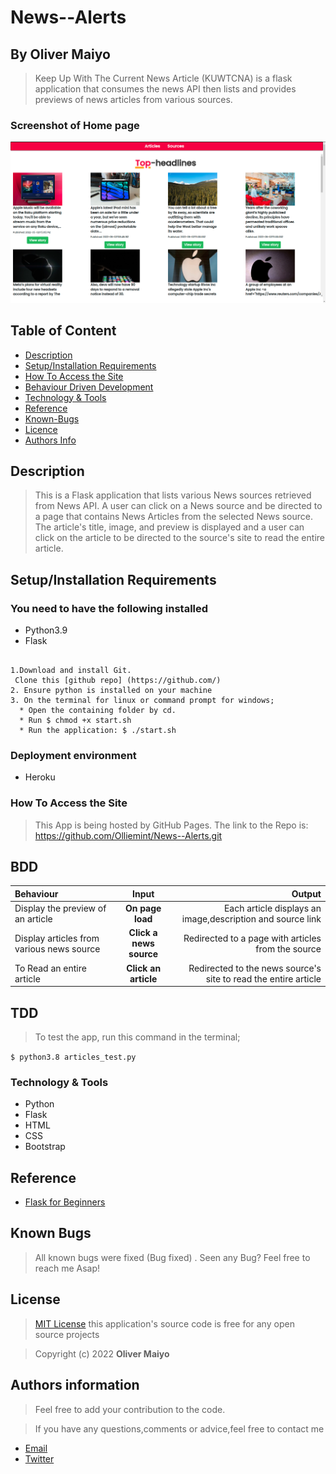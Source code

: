 # News--Alerts

## By Oliver Maiyo

> Keep Up With The Current News Article (KUWTCNA) is a flask application that consumes the news API then lists and provides previews of news articles from various sources.

### Screenshot of Home page
<img src="https://raw.githubusercontent.com/Olliemint/News--Alerts/main/app/static/assets/landing.png">



## Table of Content

+ [Description](#description)
+ [Setup/Installation Requirements](setup&installationrequirements)
+ [How To Access the Site](#howtoaccessthesite)
+ [Behaviour Driven Development](#bdd&tdd)
+ [Technology & Tools](#technology&tools)
+ [Reference](#reference)
+ [Known-Bugs](#knownbugs)
+ [Licence](#licence)
+ [Authors Info](#authors-info)


## Description

> This is a Flask application that lists various News sources retrieved from News API. A user can click on a News source and be directed to a page that contains News Articles from the selected News source. The article's title, image, and preview is displayed and a user can click on the article to be directed to the source's site to read the entire article.



## Setup/Installation Requirements

### You need to have the following installed
  * Python3.9
  * Flask

```
 
1.Download and install Git.
 Clone this [github repo] (https://github.com/)
2. Ensure python is installed on your machine
3. On the terminal for linux or command prompt for windows;
  * Open the containing folder by cd.
  * Run $ chmod +x start.sh
  * Run the application: $ ./start.sh

```

### Deployment environment
* Heroku

### How To Access the Site
> This App is being hosted by GitHub Pages. The link to the Repo is: https://github.com/Olliemint/News--Alerts.git


## BDD
| Behaviour | Input | Output |
| :---------------- | :---------------: | ------------------: |
| Display the preview of an article | **On page load** | Each article displays an image,description and source link |
| Display articles from various news source | **Click a news source** | Redirected to a page with articles from the source |
| To Read an entire article  | **Click an article** | Redirected to the news source's site to read the entire article |



## TDD

> To test the app, run this command in the terminal;

`$ python3.8 articles_test.py`

### Technology & Tools
* Python
* Flask
* HTML
* CSS
* Bootstrap

## Reference

* [Flask for Beginners](https://www.fullstackpython.com/flask.html)


## Known Bugs
> All known bugs were fixed (Bug fixed) . Seen any Bug? Feel free to reach me Asap!

## License

> [MIT License](license) this application's source code is free for any open source projects

> Copyright (c) 2022 **Oliver Maiyo**



## Authors information
> Feel free to add your contribution to the code.

> If you have any questions,comments or advice,feel free to contact me

* [Email](oliverkoechrj@gmail.com)
* [Twitter]()

